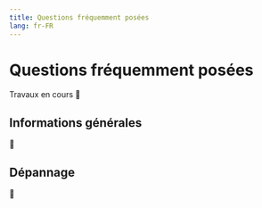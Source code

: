 ```yaml
---
title: Questions fréquemment posées
lang: fr-FR
---
```


# Questions fréquemment posées
Travaux en cours :construction_worker:

## Informations générales
:construction_worker:

## Dépannage
:construction_worker: